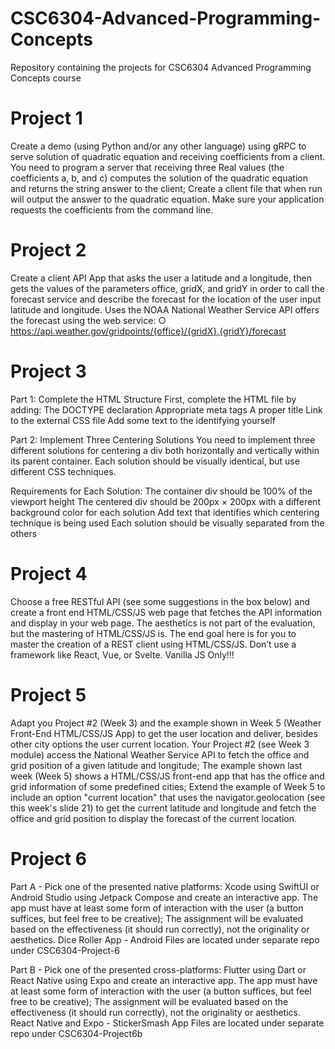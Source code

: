 # CSC6304-Advanced-Programming-Concepts
Repository containing the projects for CSC6304 Advanced Programming Concepts course 

# Project 1
Create a demo (using Python and/or any other language) using gRPC to serve solution of quadratic equation and receiving coefficients from a client.
You need to program a server that receiving three Real values (the coefficients a, b, and c) computes the solution of the quadratic equation and returns the string answer to the client;
Create a client file that when run will output the answer to the quadratic equation.  Make sure your application requests the coefficients from the command line.

# Project 2
Create a client API App that asks the user a latitude and a longitude, then gets the values of the parameters office, gridX, and gridY in order to call the
forecast service and describe the forecast for the location of the user input latitude and longitude.
Uses the NOAA National Weather Service API offers the forecast using the web service:
○ https://api.weather.gov/gridpoints/{office}/{gridX},{gridY}/forecast

# Project 3
Part 1: Complete the HTML Structure
First, complete the HTML file by adding:
The DOCTYPE declaration
Appropriate meta tags
A proper title
Link to the external CSS file
Add some text to the <body> identifying yourself

Part 2: Implement Three Centering Solutions
You need to implement three different solutions for centering a div both horizontally and vertically within its parent container. Each solution should be visually identical, but use different CSS techniques.

Requirements for Each Solution:
The container div should be 100% of the viewport height
The centered div should be 200px × 200px with a different background color for each solution
Add text that identifies which centering technique is being used
Each solution should be visually separated from the others

# Project 4
Choose a free RESTful API (see some suggestions in the box below) and create a front end HTML/CSS/JS web page that fetches the API information and display in your web page.
The aesthetics is not part of the evaluation, but the mastering of HTML/CSS/JS is.
The end goal here is for you to master the creation of a REST client using HTML/CSS/JS.
Don’t use a framework like React, Vue, or Svelte.  Vanilla JS Only!!!

# Project 5
Adapt you Project #2 (Week 3) and the example shown in Week 5 (Weather Front-End HTML/CSS/JS App) to get the user location and deliver, besides other city options the user current location.
Your Project #2 (see Week 3 module) access the National Weather Service API to fetch the office and grid position of a given latitude and longitude;
The example shown last week (Week 5) shows a HTML/CSS/JS front-end app that has the office and grid information of some predefined cities;
Extend the example of Week 5 to include an option "current location" that uses the navigator.geolocation (see this week's slide 21) to get the current latitude and longitude 
and fetch the office and grid position to display the forecast of the current location.

# Project 6
Part A - Pick one of the presented native platforms: Xcode using SwiftUI or Android Studio using Jetpack Compose and create an interactive app.
The app must have at least some form of interaction with the user (a button suffices, but feel free to be creative);
The assignment will be evaluated based on the effectiveness (it should run correctly), not the originality or aesthetics.
Dice Roller App - Android
Files are located under separate repo under CSC6304-Project-6

Part B - Pick one of the presented cross-platforms: Flutter using Dart or React Native using Expo and create an interactive app.
The app must have at least some form of interaction with the user (a button suffices, but feel free to be creative);
The assignment will be evaluated based on the effectiveness (it should run correctly), not the originality or aesthetics.
React Native and Expo - StickerSmash App
Files are located under separate repo under CSC6304-Project6b
